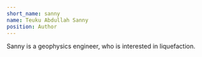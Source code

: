 ```yaml
---
short_name: sanny
name: ‪Teuku Abdullah Sanny‬
position: Author
---
```


Sanny is a geophysics engineer, who is interested in liquefaction.
